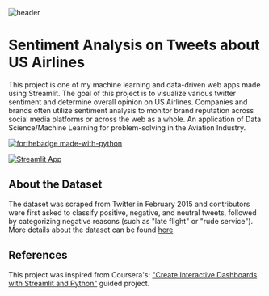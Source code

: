 ![header](https://capsule-render.vercel.app/api?type=wave&color=gradient&height=300&section=header&text=Aviation-Sentiment%20Analysis&fontSize=60)

# Sentiment Analysis on Tweets about US Airlines
This project is one of my machine learning and data-driven web apps made using Streamlit. 
The goal of this project is to visualize various twitter sentiment and determine overall opinion on US Airlines. Companies and brands often utilize sentiment analysis to monitor brand reputation across social media platforms or across the web as a whole. An application of Data Science/Machine Learning for problem-solving in the Aviation Industry.



[![forthebadge made-with-python](http://ForTheBadge.com/images/badges/made-with-python.svg)](https://www.python.org/)

[![Streamlit App](https://static.streamlit.io/badges/streamlit_badge_black_white.svg)](https://share.streamlit.io/gift-ojeabulu/aviation-tweets-sentiment-analysis/main/app.py)





## About the Dataset
The dataset was scraped from Twitter in February 2015 and contributors were first asked to classify positive, negative, and neutral tweets, 
followed by categorizing negative reasons (such as "late flight" or "rude service"). 
More details about the dataset can be found [here](https://www.kaggle.com/crowdflower/twitter-airline-sentiment)



## References
This project was inspired from Coursera's: ["Create Interactive Dashboards with Streamlit and Python"](https://www.coursera.org/projects/interactive-dashboards-streamlit-python) guided project.
